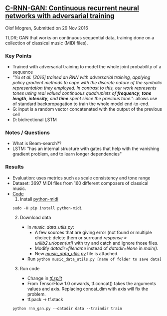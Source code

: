 ## [C-RNN-GAN: Continuous recurrent neural networks with adversarial training](https://arxiv.org/abs/1611.09904)
Olof Mogren, Submitted on 29 Nov 2016

TLDR; GAN that works on continuous sequential data, training done on a collection of classical music (MIDI files).

### Key Points
* Trained with adversarial training to model the whole joint probability of a sequence
* *"Yu et al. [2016] trained an RNN with adversarial training, applying policy gradient methods to cope with the discrete nature of the symbolic representation they employed. In contrast to this, our work represents tones using real valued continuous quadruplets of **frequency**, **tone length**, **intensity**, and **time** spent since the previous tone."*: allows use of standard backpropagation to train the whole model end-to-end.
* G: input is a random vector concatenated with the output of the previous cell
* D: bidirectional LSTM

### Notes / Questions
* What is Beam-search??
* LSTM: "has an internal structure with gates that help with the vanishing gradient problem, and to learn longer dependencies"


### Results
* Evaluation: uses metrics such as scale consistency and tone range
* Dataset: 3697 MIDI files from 160 different composers of classical music.
* [Code](https://github.com/olofmogren/c-rnn-gan)
   1. Install [python-midi](https://github.com/vishnubob/python-midi)
   ```
   sudo -H pip install python-midi
   ```
   2. Download data
      * In *music_data_utils.py*:
         * A few sources that are giving error (not found or multiple choice): delete them or surround *response = urllib2.urlopen(url)* with try and catch and ignore those files.
         * Modify *datadir=filename* instead of *datadir=None* in *main()*.
         * New [*music_data_utils.py*]() file is attached.
      * Run ```python music_data_utils.py [name of folder to save data]```
       
   3. Run code
      * Change in [*tf.split*](https://stackoverflow.com/questions/41842440/tensorflow-input-split-dim-of-split-op-has-type-float32-that-does-not-matc)
      * From TensorFlow 1.0 onwards, tf.concat() takes the arguments values and axis. Replacing concat_dim with axis will fix the problem.
      * tf.pack -> tf.stack
   ```
   python rnn_gan.py --datadir data --traindir train
   ```
 
